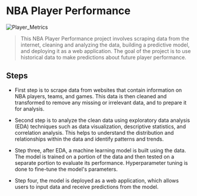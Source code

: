 # NBA Player Performance
![Player_Metrics](https://user-images.githubusercontent.com/31329300/213966045-e058ca6f-eb44-4a00-992f-7679ec0a3624.png)

>This NBA Player Performance project involves scraping data from the internet, cleaning and analyzing the data, building a predictive model, and deploying it as a web application. The goal of the project is to use historical data to make predictions about future player performance.

## Steps

- First step is to scrape data from websites that contain information on NBA players, teams, and games. This data is then cleaned and transformed to remove any missing or irrelevant data, and to prepare it for analysis.

- Second step is to analyze the clean data using exploratory data analysis (EDA) techniques such as data visualization, descriptive statistics, and correlation analysis. This helps to understand the distribution and relationships within the data and identify patterns and trends.

- Step three, after EDA, a machine learning model is built using the data. The model is trained on a portion of the data and then tested on a separate portion to evaluate its performance. Hyperparameter tuning is done to fine-tune the model's parameters.

- Step four, the model is deployed as a web application, which allows users to input data and receive predictions from the model.